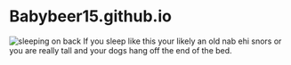 # Babybeer15.github.io

![sleeping on back](https://www.wikihow.com/images/thumb/c/c7/Fall-Asleep-Step-1-Version-20.jpg/aid57203-v4-728px-Fall-Asleep-Step-1-Version-20.jpg)
If you sleep like this your likely an old nab ehi snors or you are really tall and your dogs hang off the end of the bed.

